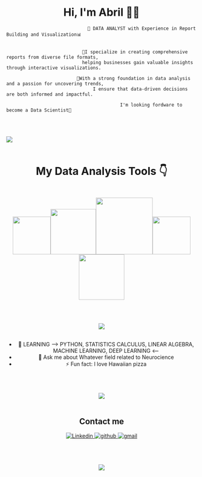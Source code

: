 <h1 align="center">Hi, I'm Abril 🤚🏻</h1>

<p align="center">

                                  🚀 DATA ANALYST with Experience in Report Building and Visualization📊


                                📌I specialize in creating comprehensive reports from diverse file formats, 
                                helping businesses gain valuable insights through interactive visualizations. 

                              📌With a strong foundation in data analysis and a passion for uncovering trends, 
                                    I ensure that data-driven decisions are both informed and impactful.
                                    
                                              I'm looking fordware to become a Data Scientist🧪

<p></p>
<br><br>

<img src="https://user-images.githubusercontent.com/73097560/115834477-dbab4500-a447-11eb-908a-139a6edaec5c.gif"><br><br>


<p align="center">

<h1>
  <p align="center">
   My Data Analysis Tools 👇
  </p>
</h1>

  <p></p>
<div align = "center">
  <p><img align="center"  /></p><p><img 
            src="https://seeklogo.com/images/A/azure-sql-database-logo-D7A32C9CD9-seeklogo.com.png" width="100"><img
            <img 
            src="https://seeklogo.com/images/M/microsoft-excel-logo-F8C90B4427-seeklogo.com.png" width="120"><img
            <img 
            src="https://www.r-project.org/logo/Rlogo.svg" width="150"><img
            src="https://seeklogo.com/images/P/power-bi-icon-logo-E1B451ED39-seeklogo.com.png" width="100"><img 
            src="https://seeklogo.com/images/P/python-logo-A32636CAA3-seeklogo.com.png" width="120"><!--<img src=https://media3.giphy.com/media/XAxylRMCdpbEWUAvr8/giphy.gif width="105"><img src=https://media4.giphy.com/media/fsEaZldNC8A1PJ3mwp/giphy.gif width="105">--></p>
  
</div>
<div align="center">

<p></p>
<br><br>

<img src="https://user-images.githubusercontent.com/73097560/115834477-dbab4500-a447-11eb-908a-139a6edaec5c.gif"><br><br>


<p align="center">


- 🌱 LEARNING --> PYTHON, STATISTICS CALCULUS, LINEAR ALGEBRA, MACHINE LEARNING, DEEP LEARNING <--
- 💬 Ask me about Whatever field related to Neurocience
- ⚡ Fun fact: I love Hawaiian pizza


<br><br>

<img src="https://user-images.githubusercontent.com/73097560/115834477-dbab4500-a447-11eb-908a-139a6edaec5c.gif"><br><br>


<p align="center">


## Contact me

<a href="https://www.linkedin.com/in/abril-gonzalez-55399b241/" target="_blank">
<img src=https://img.shields.io/badge/Linkedin-%2300acee.svg?color=1DA1F2&style=for-the-badge&logo=Linkedin&logoColor=white alt=Linkedin style="margin-bottom: 5px;" />

<a href="https://github.com/ABr-G" target="_blank">
<img src=https://img.shields.io/badge/github-%2300acee.svg?color=181717&style=for-the-badge&logo=github&logoColor=white alt=github style="margin-bottom: 5px;" />

<a href="abrilgonzalez4703@gmail.com" target="_blank">
<img src=https://img.shields.io/badge/gmail-%2300acee.svg?color=EA4335&style=for-the-badge&logo=gmail&logoColor=white alt=gmail style="margin-bottom: 5px;" />

<br><br>

<img src="https://user-images.githubusercontent.com/73097560/115834477-dbab4500-a447-11eb-908a-139a6edaec5c.gif"><br><br>


<p align="center">
